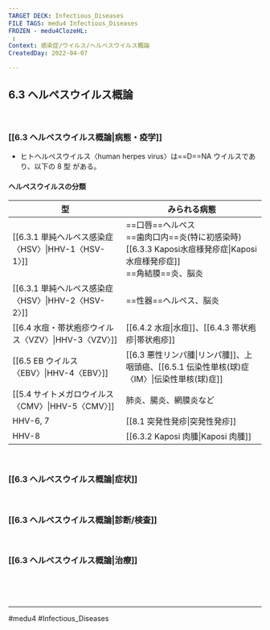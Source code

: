 ```yaml
---
TARGET DECK: Infectious_Diseases
FILE TAGS: medu4 Infectious_Diseases
FROZEN - medu4ClozeHL:
 : 
Context: 感染症/ウイルス/ヘルペスウイルス概論
CreatedDay: 2022-04-07

---
```


## 6.3 ヘルペスウイルス概論

<br>

### [[6.3 ヘルペスウイルス概論|病態・疫学]]
* ヒトヘルペスウイルス〈human herpes virus〉は==D==NA ウイルスであり、以下の 8 型 がある。
#### ヘルペスウイルスの分類
|型|みられる病態|
|---|---|
|[[6.3.1 単純ヘルペス感染症〈HSV〉\|HHV-1〈HSV-1〉]]|==口唇==ヘルペス<br>==歯肉口内==炎(特に初感染時)<br>[[6.3.3 Kaposi水痘様発疹症\|Kaposi水痘様発疹症]]<br>==角結膜==炎、脳炎|
|[[6.3.1 単純ヘルペス感染症〈HSV〉\|HHV-2〈HSV-2〉]]|==性器==ヘルペス、脳炎|
|[[6.4 水痘・帯状疱疹ウイルス〈VZV〉\|HHV-3〈VZV〉]]|[[6.4.2 水痘\|水痘]]、[[6.4.3 帯状疱疹\|帯状疱疹]]|
|[[6.5 EB ウイルス〈EBV〉\|HHV-4〈EBV〉]]|[[6.3 悪性リンパ腫\|リンパ腫]]、上咽頭癌、[[6.5.1 伝染性単核(球)症〈IM〉\|伝染性単核(球)症]]|
|[[5.4 サイトメガロウイルス〈CMV〉\|HHV-5〈CMV〉]]|肺炎、腸炎、網膜炎など|
|HHV-6, 7|[[8.1 突発性発疹\|突発性発疹]]|
|HHV-8|[[6.3.2 Kaposi 肉腫\|Kaposi 肉腫]]|
<!--ID: 1649375531844-->




<br>

### [[6.3 ヘルペスウイルス概論|症状]]


<br>

### [[6.3 ヘルペスウイルス概論|診断/検査]]


<br>

### [[6.3 ヘルペスウイルス概論|治療]]


<br><br><br>

---
#medu4 #Infectious_Diseases